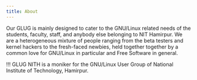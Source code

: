 ```yaml
---
title: About
---
```


Our GLUG is mainly designed to cater to the GNU/Linux related needs of the students, faculty, staff, and anybody else belonging to NIT Hamirpur. We are a heterogeneous mixture of people ranging from the beta testers and kernel hackers to the fresh-faced newbies, held together together by a common love for GNU/Linux in particular and Free Software in general.

!!! GLUG NITH is a moniker for the GNU/Linux User Group of National Institute of Technology, Hamirpur.